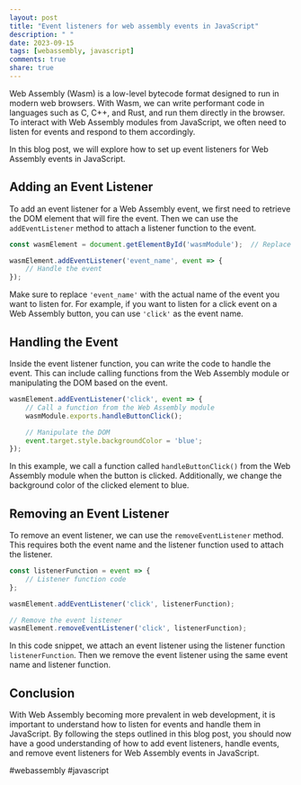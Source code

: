 ```yaml
---
layout: post
title: "Event listeners for web assembly events in JavaScript"
description: " "
date: 2023-09-15
tags: [webassembly, javascript]
comments: true
share: true
---
```


Web Assembly (Wasm) is a low-level bytecode format designed to run in modern web browsers. With Wasm, we can write performant code in languages such as C, C++, and Rust, and run them directly in the browser. To interact with Web Assembly modules from JavaScript, we often need to listen for events and respond to them accordingly.

In this blog post, we will explore how to set up event listeners for Web Assembly events in JavaScript.

## Adding an Event Listener

To add an event listener for a Web Assembly event, we first need to retrieve the DOM element that will fire the event. Then we can use the `addEventListener` method to attach a listener function to the event.

```javascript
const wasmElement = document.getElementById('wasmModule');  // Replace 'wasmModule' with the actual ID of your Wasm module element

wasmElement.addEventListener('event_name', event => {
    // Handle the event
});
```

Make sure to replace `'event_name'` with the actual name of the event you want to listen for. For example, if you want to listen for a click event on a Web Assembly button, you can use `'click'` as the event name.

## Handling the Event

Inside the event listener function, you can write the code to handle the event. This can include calling functions from the Web Assembly module or manipulating the DOM based on the event.

```javascript
wasmElement.addEventListener('click', event => {
    // Call a function from the Web Assembly module
    wasmModule.exports.handleButtonClick();

    // Manipulate the DOM
    event.target.style.backgroundColor = 'blue';
});
```

In this example, we call a function called `handleButtonClick()` from the Web Assembly module when the button is clicked. Additionally, we change the background color of the clicked element to blue.

## Removing an Event Listener

To remove an event listener, we can use the `removeEventListener` method. This requires both the event name and the listener function used to attach the listener.

```javascript
const listenerFunction = event => {
    // Listener function code
};

wasmElement.addEventListener('click', listenerFunction);

// Remove the event listener
wasmElement.removeEventListener('click', listenerFunction);
```

In this code snippet, we attach an event listener using the listener function `listenerFunction`. Then we remove the event listener using the same event name and listener function.

## Conclusion

With Web Assembly becoming more prevalent in web development, it is important to understand how to listen for events and handle them in JavaScript. By following the steps outlined in this blog post, you should now have a good understanding of how to add event listeners, handle events, and remove event listeners for Web Assembly events in JavaScript.

#webassembly #javascript